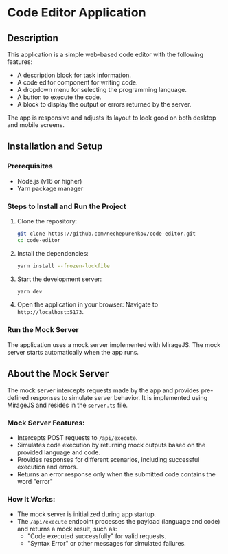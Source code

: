# Code Editor Application

## Description

This application is a simple web-based code editor with the following features:

- A description block for task information.
- A code editor component for writing code.
- A dropdown menu for selecting the programming language.
- A button to execute the code.
- A block to display the output or errors returned by the server.

The app is responsive and adjusts its layout to look good on both desktop and mobile screens.

## Installation and Setup

### Prerequisites

- Node.js (v16 or higher)
- Yarn package manager

### Steps to Install and Run the Project

1. Clone the repository:

   ```bash
   git clone https://github.com/nechepurenkoV/code-editor.git
   cd code-editor
   ```

2. Install the dependencies:

   ```bash
   yarn install --frozen-lockfile
   ```

3. Start the development server:

   ```bash
   yarn dev
   ```

4. Open the application in your browser:
   Navigate to `http://localhost:5173`.

### Run the Mock Server

The application uses a mock server implemented with MirageJS. The mock server starts automatically when the app runs.

## About the Mock Server

The mock server intercepts requests made by the app and provides pre-defined responses to simulate server behavior. It is implemented using MirageJS and resides in the `server.ts` file.

### Mock Server Features:

- Intercepts POST requests to `/api/execute`.
- Simulates code execution by returning mock outputs based on the provided language and code.
- Provides responses for different scenarios, including successful execution and errors.
- Returns an error response only when the submitted code contains the word "error"

### How It Works:

- The mock server is initialized during app startup.
- The `/api/execute` endpoint processes the payload (language and code) and returns a mock result, such as:
  - "Code executed successfully" for valid requests.
  - "Syntax Error" or other messages for simulated failures.
